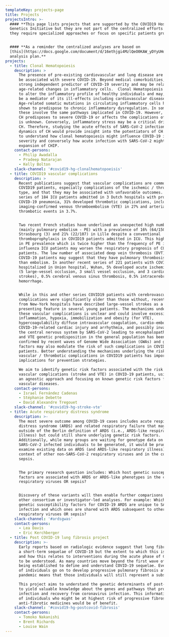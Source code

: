 ```yaml
---
templateKey: projects-page
title: Projects
projectsIntro: >-
  #### **This page lists projects that are supported by the COVID19 Host
  Genetics Initiative but they are not part of the centralized efforts because
  they require specialized approaches or focus on specific patients groups.**


  #### **As a reminder the centralized analyses are based on
  [this](https://docs.google.com/document/d/16ethjgi4MzlQeO0KAW_yDYyUHdB9kKbtfuGW4XYVKQg/edit?usp=sharing)
  analysis plan.**
projects:
  - title: Clonal Hematopoiesis
    description: >
      The presence of pre-existing cardiovascular and lung disease are known to
      be associated with severe COVID-19. Beyond medical comorbidities, age is a
      strong independent predictor of COVID-19 severity and may be related to
      age-related changes in inflammatory cells.  Clonal Hematopoiesis is known
      to alter the inflammatory profile of healthy individuals and may, in part,
      be a mediator of its ill-effects including cardiovascular disease.
      Age-related somatic mutations in circulating inflammatory cells have been
      shown to predispose to chronic inflammatory dysregulation. In some cases,
      these involve the same pathways implicated in COVID-19. However, whether
      CH predisposes to severe COVID-19 or affects the complications of COVID-19
      is unknown. Conversely, inflammatory stress may be a critical driver of
      CH. Therefore, studying the acute effects of SARS-CoV-2 infection on the
      dynamics of CH would provide insight into the potentiators of CH. We seek
      to understand how clonal hematopoiesis might influence COVID-19 illness
      severity and conversely how acute infection with SARS-CoV-2 might promote
      expansion of CHIP.
    contact-persons:
      - Philip Awadalla
      - Pradeep Natarajan
      - Kelly Bolton
    slack-channel: '#covid19-hg-clonalhematopoeisis'
  - title: COVID19 vascular complications
    description: >
      Recent publications suggest that vascular complications are common in
      COVID19 patients, especially complications of the ischemic / thrombotic
      type, and that they may be associated with unfavorable outcomes. In a
      series of 184 ICU patients admitted in 3 Dutch hospitals with proven
      COVID-19 pneumonia, 31% developed thrombotic complications, including of
      imaging-confirmed venous thromboembolism (VTE) in 27% and arterial
      thrombotic events in 3.7%.


      Two recent French studies have underlined an unexpected high number of VTE
      (mainly pulmonary embolism - PE) with a prevalence of 16% (64/150) in
      Strasbourg (3) and 21% (22/107) in Lille despite a conventional
      thromboprophylaxis in COVID19 patients admitted in ICU. This high increase
      in PE prevalence which is twice higher than the frequency of PE in the
      influenza ICU patients may worsen the respiratory prognosis of COVID-19
      patients. The low number of associated deep vein thrombosis (DVT)in
      COVID-19 patients may suggest that they have pulmonary thrombosis rather
      than embolism. In another recent series of 221 patients with COVID-19
      hospitalized in Union hospital, Wuhan, 5% developed acute ischemic stroke
      (5 large-vessel occlusion, 3 small vessel occlusion, and 3 cardioembolic
      strokes), 0.5% cerebral venous sinus thrombosis, 0.5% intracerebral
      hemorrhage.


      While in this and other series COVID19 patients with cerebrovascular
      complications were significantly older than those without, recent reports
      from New-York hospitals have described large-vessel strokes as a
      presenting feature in several young patients. The mechanisms underlying
      these vascular complications is unclear and could involve excessive
      inflammation, hypoxia, immobilization and obesity (for VTE),
      hypercoagulability diffuse intravascular coagulation, cardio-embolism from
      COVID-19-related cardiac injury and arrhythmia, and possibly invasion of
      the central nervous system by SARS-CoV-2 leading to encephalopathy. Stroke
      and VTE genetic predisposition in the general population has been
      confirmed by recent waves of Genome Wide Association (GWAs) and genetic
      factors may also modulate the risk of such complications in COVID19
      patients. Better understanding the mechanisms underlying the risk of
      vascular / thrombotic complications in COVID19 patients has important
      implications for prevention strategies.

      We aim to identify genetic risk factors associated with the risk of
      vascular complications (stroke and VTE) in COVID-19 patients, using both
      an agnostic approach and focusing on known genetic risk factors for these
      vascular diseases.
    contact-persons:
      - Israel Fernández Cadenas
      - Stéphanie Debette
      - David Alexandre Tregouet
    slack-channel: '#covid19-hg-stroke-vte'
  - title: Acute respiratory distress syndrome
    description: >-
      The most severe outcome among COVID-19 cases includes acute respiratory
      distress syndrome (ARDS) and related respiratory failure that may fall
      outside of the Berlin definition of ARDS (i.e., ARDS-like respiratory
      illness) but could still share underlying genetic risk factors.
      Additionally, while many groups are waiting for genotype data on
      SARS-CoV-2 infected individuals to be generated, it would be prudent to
      examine existing data on ARDS (and ARDS-like respiratory illness) in the
      context of other non-SARS-CoV-2 respiratory viruses and in the context of
      sepsis.


      The primary research question includes: Which host genetic susceptibility
      factors are associated with ARDS or ARDS-like phenotypes in the context of
      respiratory viruses OR sepsis?


      Discovery of these variants will then enable further comparisons with
      other consortium or investigator-led analyses. For example: Which host
      genetic susceptibility factors for COVID-19 ARDS are unique to SARS-CoV-2
      infection and which ones are shared with ARDS subsequent to other
      respiratory viruses OR sepsis?
    slack-channel: '#ardsgwas'
    contact-persons:
      - Lea Davis
      - Eric Kerchberger
  - title: Post COVID-19 lung fibrosis project
    description: >-
      Early reports based on radiologic evidence suggest that lung fibrosis might be
      a short-term sequelae of COVID-19 but the extent to which this is progressive over time,
      and how this relates to interventions during the acute phase of COVID-19 infection are yet
      to be understood. As many countries move beyond the first wave of the pandemic, studies are
      being established to define and understand COVID-19 sequelae. Even if only a small proportion
      of individuals go on to develop progressive pulmonary fibrosis after COVID-19, the scale of the
      pandemic means that those individuals will still represent a substantial patient population.

      This project aims to understand the genetic determinants of post-COVID-19 fibrosis and to use this
      to yield valuable knowledge about the genes and pathways that promote fibrotic processes during
      infection and recovery from coronavirus infection. This information could also enable identification
      of individuals who might be at highest risk of progressive fibrosis for whom earlier intervention with
      anti-fibrotic medicines would be of benefit.
    slack-channel: '#covid19-hg-postcovid-fibrosis'
    contact-persons:
      - Tomoko Nakanishi
      - Brent Richards
      - Louise Wain
---
```

